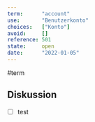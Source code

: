```yaml
---
term:      "account"
use:       "Benutzerkonto"
choices:   ["Konto"]
avoid:     []
reference: 501        
state:     open
date:      "2022-01-05"
---
```


#term

## Diskussion

- [ ] test